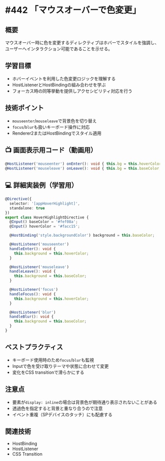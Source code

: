 # #442 「マウスオーバーで色変更」

## 概要
マウスオーバー時に色を変更するディレクティブはホバーでスタイルを強調し、ユーザーへインタラクション可能であることを示せる。

## 学習目標
- ホバーイベントを利用した色変更ロジックを理解する
- HostListenerとHostBindingの組み合わせを学ぶ
- フォーカス時の同等挙動を提供しアクセシビリティ対応を行う

## 技術ポイント
- `mouseenter`/`mouseleave`で背景色を切り替え
- `focus`/`blur`も扱いキーボード操作に対応
- Renderer2またはHostBindingでスタイル適用

## 📺 画面表示用コード（動画用）
```typescript
@HostListener('mouseenter') onEnter(): void { this.bg = this.hoverColor; }
@HostListener('mouseleave') onLeave(): void { this.bg = this.baseColor; }
```

## 💻 詳細実装例（学習用）
```typescript
@Directive({
  selector: '[appHoverHighlight]',
  standalone: true
})
export class HoverHighlightDirective {
  @Input() baseColor = '#fef08a';
  @Input() hoverColor = '#facc15';

  @HostBinding('style.backgroundColor') background = this.baseColor;

  @HostListener('mouseenter')
  handleEnter(): void {
    this.background = this.hoverColor;
  }

  @HostListener('mouseleave')
  handleLeave(): void {
    this.background = this.baseColor;
  }

  @HostListener('focus')
  handleFocus(): void {
    this.background = this.hoverColor;
  }

  @HostListener('blur')
  handleBlur(): void {
    this.background = this.baseColor;
  }
}
```

## ベストプラクティス
- キーボード使用時のため`focus`/`blur`も監視
- Inputで色を受け取りテーマや状態に合わせて変更
- 変化をCSS transitionで滑らかにする

## 注意点
- 要素が`display: inline`の場合は背景色が期待通り表示されないことがある
- 透過色を指定すると背景と重なり合うので注意
- イベント重複（SPデバイスのタッチ）にも配慮する

## 関連技術
- HostBinding
- HostListener
- CSS Transition
